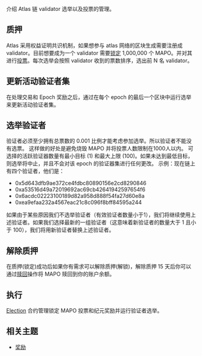 介绍 Atlas 链 validator 选举以及投票的管理。

## 质押

Atlas 采用权益证明共识机制，如果想参与 atlas 网络的区块生成需要注册成 validator。目前想要成为一个 validator
需要[锁定](/docs/base/mapo-relay-chain/marker/common.md#lockedmap)
1,000,000 个 MAPO。并对其进行[投票](/docs/base/mapo-relay-chain/marker/vote.md#vote)。每次选举会按照 validator 收到的票数排序，选出前
N 名 validator。

## 更新活动验证者集

在处理交易和 Epoch 奖励之后，通过在每个 epoch 的最后一个区块中运行选举来更新活动验证者集。

## 选举验证者

验证者必须至少拥有总票数的 0.001 比例才能考虑参加选举。所以验证者不能没有选票。
这样做的好处是避免烧毁 MAPO 并将投票人数限制在1000人以内。
可选择的活跃验证器数量有最小目标 (1) 和最大上限 (100)。如果未达到最低目标，则选举将中止，并且不会对该 epoch 的验证器集进行任何更改。
示例：现在链上有四个验证者，他们是：

- 0x5d643dfb9ae372ce4fdbc80890156e2cd8290846
- 0xa53516d49a72019692ac69cb42641942597654f6
- 0x6acdc02223100189d82a958d888f54fa27d60e8a
- 0xea9efaa232a4567eac21c8c096f8bff84595a244

如果由于某些原因我们不选举验证者（有效验证者数量小于1），我们将继续使用上述验证者。如果我们选择最新的一组验证者（这意味着新验证者的数量大于
1 且小于 100），我们将用新验证者替换上述验证者。

## 解除质押

在质押(锁定)成功后如果你有需求可以解除质押(解锁)，解除质押 15
天后你可以通过[赎回](/docs/base/mapo-relay-chain/example/how-to-withdraw.md)操作将 MAPO 赎回到你的账户余额。

## 执行

[Election](https://github.com/mapprotocol/atlas-contracts/blob/main/contracts/governance/Election.sol) 合约管理锁定 MAPO
投票和纪元奖励并运行验证者选举。

## 相关主题

- [奖励](/docs/base/mapo-relay-chain/protocol/rewards.md)